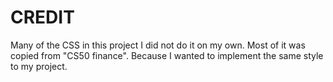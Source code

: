 # CREDIT
Many of the CSS in this project I did not do it on my own. Most of it was copied from "CS50 finance". Because I wanted to implement the same style to my project.